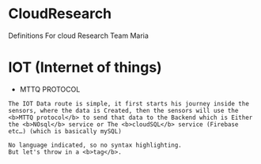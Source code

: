 # CloudResearch
Definitions For cloud Research 
Team Maria

# IOT (Internet of things)

* MTTQ PROTOCOL
```
The IOT Data route is simple, it first starts his journey inside the sensors, where the data is Created, then the sensors will use the <b>MTTQ protocol</b> to send that data to the Backend which is Either the <b>NOsql</b> service or The <b>cloudSQL</b> service (Firebase etc…) (which is basically mySQL)

```
```
No language indicated, so no syntax highlighting. 
But let's throw in a <b>tag</b>.
```



